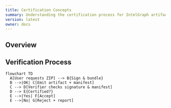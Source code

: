 ```yaml
---
title: Certification Concepts
summary: Understanding the certification process for IntelGraph artifacts.
version: latest
owner: docs
---
```


## Overview

## Verification Process

```mermaid
flowchart TD
  A[User requests ZIP] --> B{Sign & bundle}
  B -->|OK| C[Emit artifact + manifest]
  C --> D[Verifier checks signature & manifest]
  D --> E{Certified?}
  E -->|Yes| F[Accept]
  E -->|No| G[Reject + report]
```
